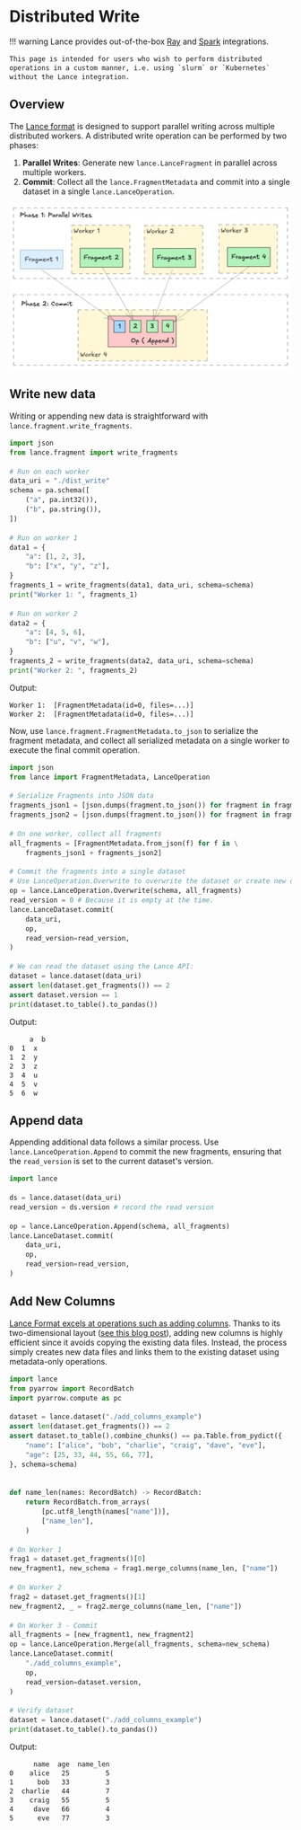 # Distributed Write

!!! warning
    Lance provides out-of-the-box [Ray](../integrations/ray.md) and [Spark](https://github.com/lancedb/lance-spark) integrations.

    This page is intended for users who wish to perform distributed operations in a custom manner, i.e. using `slurm` or `Kubernetes` without the Lance integration.

## Overview

The [Lance format](../format/index.md) is designed to support parallel writing across multiple distributed workers. A distributed write operation can be performed by two phases:

1. **Parallel Writes**: Generate new `lance.LanceFragment` in parallel across multiple workers.
2. **Commit**: Collect all the `lance.FragmentMetadata` and commit into a single dataset in a single `lance.LanceOperation`.

![Distributed Append](../images/distributed_append.png)

## Write new data

Writing or appending new data is straightforward with `lance.fragment.write_fragments`.

```python
import json
from lance.fragment import write_fragments

# Run on each worker
data_uri = "./dist_write"
schema = pa.schema([
    ("a", pa.int32()),
    ("b", pa.string()),
])

# Run on worker 1
data1 = {
    "a": [1, 2, 3],
    "b": ["x", "y", "z"],
}
fragments_1 = write_fragments(data1, data_uri, schema=schema)
print("Worker 1: ", fragments_1)

# Run on worker 2
data2 = {
    "a": [4, 5, 6],
    "b": ["u", "v", "w"],
}
fragments_2 = write_fragments(data2, data_uri, schema=schema)
print("Worker 2: ", fragments_2)
```

Output:
```
Worker 1:  [FragmentMetadata(id=0, files=...)]
Worker 2:  [FragmentMetadata(id=0, files=...)]
```

Now, use `lance.fragment.FragmentMetadata.to_json` to serialize the fragment metadata, and collect all serialized metadata on a single worker to execute the final commit operation.

```python
import json
from lance import FragmentMetadata, LanceOperation

# Serialize Fragments into JSON data
fragments_json1 = [json.dumps(fragment.to_json()) for fragment in fragments_1]
fragments_json2 = [json.dumps(fragment.to_json()) for fragment in fragments_2]

# On one worker, collect all fragments
all_fragments = [FragmentMetadata.from_json(f) for f in \
    fragments_json1 + fragments_json2]

# Commit the fragments into a single dataset
# Use LanceOperation.Overwrite to overwrite the dataset or create new dataset.
op = lance.LanceOperation.Overwrite(schema, all_fragments)
read_version = 0 # Because it is empty at the time.
lance.LanceDataset.commit(
    data_uri,
    op,
    read_version=read_version,
)

# We can read the dataset using the Lance API:
dataset = lance.dataset(data_uri)
assert len(dataset.get_fragments()) == 2
assert dataset.version == 1
print(dataset.to_table().to_pandas())
```

Output:
```
     a  b
0  1  x
1  2  y
2  3  z
3  4  u
4  5  v
5  6  w
```

## Append data

Appending additional data follows a similar process. Use `lance.LanceOperation.Append` to commit the new fragments, ensuring that the `read_version` is set to the current dataset's version.

```python
import lance

ds = lance.dataset(data_uri)
read_version = ds.version # record the read version

op = lance.LanceOperation.Append(schema, all_fragments)
lance.LanceDataset.commit(
    data_uri,
    op,
    read_version=read_version,
)
```

## Add New Columns

[Lance Format excels at operations such as adding columns](../format/index.md). Thanks to its two-dimensional layout ([see this blog post](https://blog.lancedb.com/designing-a-table-format-for-ml-workloads/)), adding new columns is highly efficient since it avoids copying the existing data files. Instead, the process simply creates new data files and links them to the existing dataset using metadata-only operations.

```python
import lance
from pyarrow import RecordBatch
import pyarrow.compute as pc

dataset = lance.dataset("./add_columns_example")
assert len(dataset.get_fragments()) == 2
assert dataset.to_table().combine_chunks() == pa.Table.from_pydict({
    "name": ["alice", "bob", "charlie", "craig", "dave", "eve"],
    "age": [25, 33, 44, 55, 66, 77],
}, schema=schema)


def name_len(names: RecordBatch) -> RecordBatch:
    return RecordBatch.from_arrays(
        [pc.utf8_length(names["name"])],
        ["name_len"],
    )

# On Worker 1
frag1 = dataset.get_fragments()[0]
new_fragment1, new_schema = frag1.merge_columns(name_len, ["name"])

# On Worker 2
frag2 = dataset.get_fragments()[1]
new_fragment2, _ = frag2.merge_columns(name_len, ["name"])

# On Worker 3 - Commit
all_fragments = [new_fragment1, new_fragment2]
op = lance.LanceOperation.Merge(all_fragments, schema=new_schema)
lance.LanceDataset.commit(
    "./add_columns_example",
    op,
    read_version=dataset.version,
)

# Verify dataset
dataset = lance.dataset("./add_columns_example")
print(dataset.to_table().to_pandas())
```

Output:
```
      name  age  name_len
0    alice   25         5
1      bob   33         3
2  charlie   44         7
3    craig   55         5
4     dave   66         4
5      eve   77         3
``` 
